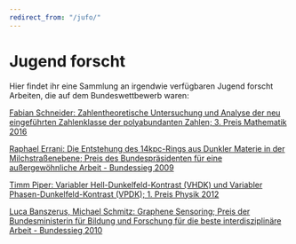 ```yaml
---
redirect_from: "/jufo/"
---
```


# Jugend forscht

Hier findet ihr eine Sammlung an irgendwie verfügbaren Jugend forscht Arbeiten, die auf dem Bundeswettbewerb waren:


[Fabian Schneider: Zahlentheoretische Untersuchung und Analyse der neu eingeführten Zahlenklasse der polyabundanten Zahlen; 3. Preis Mathematik 2016](http://fschneider.info/science/science/PAN.pdf)

[Raphael Errani: Die Entstehung des 14kpc-Rings aus Dunkler Materie in der Milchstraßenebene; Preis des Bundespräsidenten für eine außergewöhnliche Arbeit - Bundessieg 2009
](https://arxiv.org/pdf/0810.5300.pdf$$yPreprint)

[Timm Piper: Variabler Hell-Dunkelfeld-Kontrast (VHDK) und Variabler Phasen-Dunkelfeld-Kontrast (VPDK); 1. Preis Physik 2012 ](https://www.dgzfp.de/Portals/24/IZ/PDF/Jugend%20forscht/RW%20Rheinland-Pfalz%20-%20Bitburg%202012.pdf)

[Luca Banszerus, Michael Schmitz: Graphene Sensoring; Preis der Bundesministerin für Bildung und Forschung für die beste interdisziplinäre Arbeit - Bundessieg 2010](http://www.jufo.stmg.de/2010/Graphene/Graphene.pdf)
